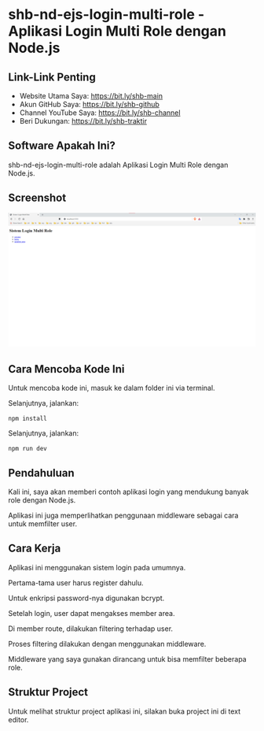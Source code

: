 # shb-nd-ejs-login-multi-role - Aplikasi Login Multi Role dengan Node.js

## Link-Link Penting

- Website Utama Saya: https://bit.ly/shb-main
- Akun GitHub Saya: https://bit.ly/shb-github
- Channel YouTube Saya: https://bit.ly/shb-channel
- Beri Dukungan: https://bit.ly/shb-traktir

## Software Apakah Ini?

shb-nd-ejs-login-multi-role adalah Aplikasi Login Multi Role dengan Node.js.

## Screenshot

![ScreenShot](.readme-assets/shb-nd-ejs-login-multi-role-1.png?raw=true)

## Cara Mencoba Kode Ini

Untuk mencoba kode ini, masuk ke dalam folder ini via terminal.

Selanjutnya, jalankan:

```
npm install
```

Selanjutnya, jalankan:

```
npm run dev
```

## Pendahuluan

Kali ini, saya akan memberi contoh aplikasi login yang mendukung banyak role dengan Node.js.

Aplikasi ini juga memperlihatkan penggunaan middleware sebagai cara untuk memfilter user.

## Cara Kerja

Aplikasi ini menggunakan sistem login pada umumnya.

Pertama-tama user harus register dahulu.

Untuk enkripsi password-nya digunakan bcrypt.

Setelah login, user dapat mengakses member area.

Di member route, dilakukan filtering terhadap user.

Proses filtering dilakukan dengan menggunakan middleware.

Middleware yang saya gunakan dirancang untuk bisa memfilter beberapa role.

## Struktur Project

Untuk melihat struktur project aplikasi ini, silakan buka project ini di text editor.